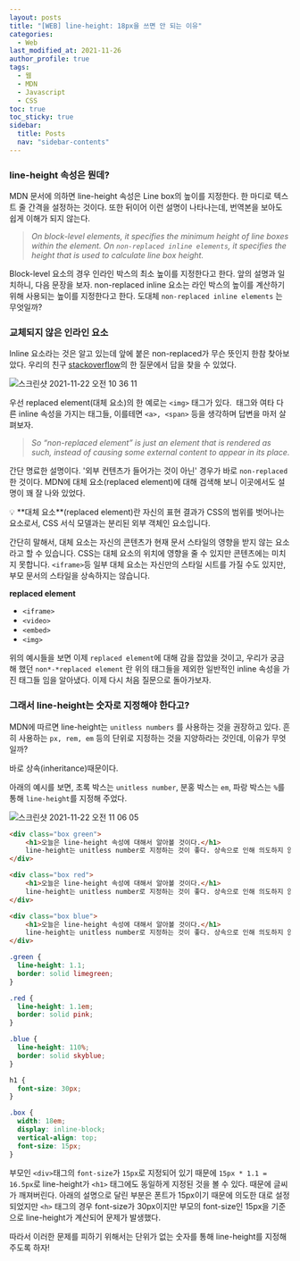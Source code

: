 ```yaml
---
layout: posts
title: "[WEB] line-height: 18px을 쓰면 안 되는 이유"
categories:
  - Web
last_modified_at: 2021-11-26
author_profile: true
tags:
  - 웹
  - MDN
  - Javascript
  - CSS
toc: true
toc_sticky: true
sidebar:
  title: Posts
  nav: "sidebar-contents"
---
```


### line-height 속성은 뭔데?

MDN 문서에 의하면 line-height 속성은 Line box의 높이를 지정한다. 한 마디로 텍스트 줄 간격을 설정하는 것이다. 또한 뒤이어 이런 설명이 나타나는데, 번역본을 보아도 쉽게 이해가 되지 않는다.

> *On block-level elements, it specifies the minimum height of line boxes within the element. On `non-replaced inline elements`, it specifies the height that is used to calculate line box height.*
> 

Block-level 요소의 경우 인라인 박스의 최소 높이를 지정한다고 한다. 앞의 설명과 일치하니, 다음 문장을 보자. non-replaced inline 요소는 라인 박스의 높이를 계산하기 위해 사용되는 높이를 지정한다고 한다. 도대체 `non-replaced inline elements` 는 무엇일까?

### 교체되지 않은 인라인 요소

lnline 요소라는 것은 알고 있는데 앞에 붙은 non-replaced가 무슨 뜻인지 한참 찾아보았다. 우리의 친구 [stackoverflow](https://stackoverflow.com/questions/12468176/what-is-a-non-replaced-inline-element)의 한 질문에서 답을 찾을 수 있었다. 

![스크린샷 2021-11-22 오전 10 36 11](https://user-images.githubusercontent.com/48341341/143008237-4a5883a8-a6b4-4c90-abfa-52f7f2b1924e.png)


우선 replaced element(대체 요소)의 한 예로는 `<img>` 태그가 있다. <img> 태그와 여타 다른 inline 속성을 가지는 태그들, 이를테면 `<a>, <span>` 등을 생각하며 답변을 마저 살펴보자.

> *So “non-replaced element” is just an element that is rendered as such, instead of causing some external content to appear in its place.*
> 

간단 명료한 설명이다. '외부 컨텐츠가 들어가는 것이 아닌' 경우가 바로 `non-replaced`한 것이다. MDN에 대체 요소(replaced element)에 대해 검색해 보니 이곳에서도 설명이 꽤 잘 나와 있었다. 

<aside>
💡 **대체 요소**(replaced element)란 자신의 표현 결과가 CSS의 범위를 벗어나는 요소로서, CSS 서식 모델과는 분리된 외부 객체인 요소입니다.

간단히 말해서, 대체 요소는 자신의 콘텐츠가 현재 문서 스타일의 영향을 받지 않는 요소라고 할 수 있습니다. CSS는 대체 요소의 위치에 영향을 줄 수 있지만 콘텐츠에는 미치지 못합니다. `<iframe>`등 일부 대체 요소는 자신만의 스타일 시트를 가질 수도 있지만, 부모 문서의 스타일을 상속하지는 않습니다.

</aside>

**replaced element**

- ```<iframe>```
- ```<video>```
- ```<embed>```
- ```<img>```

위의 예시들을 보면 이제 `replaced element`에 대해 감을 잡았을 것이고, 우리가 궁금해 했던 `non*-*replaced element` 란 위의 태그들을 제외한 일반적인 inline 속성을 가진 태그들 임을 알아냈다. 이제 다시 처음 질문으로 돌아가보자.

### 그래서 line-height는 숫자로 지정해야 한다고?

MDN에 따르면 line-height는 `unitless numbers` 를 사용하는 것을 권장하고 있다. 흔히 사용하는 `px, rem, em` 등의 단위로 지정하는 것을 지양하라는 것인데, 이유가 무엇일까?

바로 상속(inheritance)때문이다. 

아래의 예시를 보면, 초록 박스는 ```unitless number```, 분홍 박스는 ```em```, 파랑 박스는 ```%```를 통해 ```line-height```를 지정해 주었다. 

![스크린샷 2021-11-22 오전 11 06 05](https://user-images.githubusercontent.com/48341341/143008273-45724ac8-245b-475b-a6b1-30517e8fe0c2.png)


```html
<div class="box green">
	<h1>오늘은 line-height 속성에 대해서 알아볼 것이다.</h1>
	line-height는 unitless number로 지정하는 것이 좋다. 상속으로 인해 의도하지 않은 결과가 나타날 수 있기 때문이다.
</div>

<div class="box red">
	<h1>오늘은 line-height 속성에 대해서 알아볼 것이다.</h1>
	line-height는 unitless number로 지정하는 것이 좋다. 상속으로 인해 의도하지 않은 결과가 나타날 수 있기 때문이다.
</div>

<div class="box blue">
	<h1>오늘은 line-height 속성에 대해서 알아볼 것이다.</h1>
	line-height는 unitless number로 지정하는 것이 좋다. 상속으로 인해 의도하지 않은 결과가 나타날 수 있기 때문이다.
</div>
```

```css
.green {
  line-height: 1.1;
  border: solid limegreen;
}

.red {
  line-height: 1.1em;
  border: solid pink;
}

.blue {
  line-height: 110%;
  border: solid skyblue;
}

h1 {
  font-size: 30px;
}

.box {
  width: 18em;
  display: inline-block;
  vertical-align: top;
  font-size: 15px;
}
```

	
부모인 ```<div>```태그의 ```font-size```가 ```15px```로 지정되어 있기 때문에 ```15px * 1.1 = 16.5px```로 line-height가 ```<h1>``` 태그에도 동일하게 지정된 것을 볼 수 있다. 때문에 글씨가 깨져버린다. 아래의 설명으로 달린 부분은 폰트가 15px이기 때문에 의도한 대로 설정되었지만 ```<h>``` 태그의 경우 font-size가 30px이지만 부모의 font-size인 15px을 기준으로 line-height가 계산되어 문제가 발생했다.

따라서 이러한 문제를 피하기 위해서는 단위가 없는 숫자를 통해 line-height를 지정해 주도록 하자!
